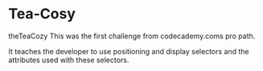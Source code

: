 # Tea-Cosy
theTeaCozy
This was the first challenge from codecademy.coms pro path.

It teaches the developer to use positioning and display selectors and the attributes used with these selectors.
